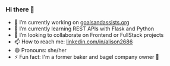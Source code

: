 ### Hi there 👋

<!--
**alison2686/alison2686** is a ✨ _special_ ✨ repository because its `README.md` (this file) appears on your GitHub profile.

Here are some ideas to get you started:

- 🔭 I’m currently working on ...
- 🌱 I’m currently learning ...
- 👯 I’m looking to collaborate on ...
- 🤔 I’m looking for help with ...
- 💬 Ask me about ...
- 📫 How to reach me: ...
- 😄 Pronouns: ...
- ⚡ Fun fact: ...
-->

- 🔭 I’m currently working on [goalsandassists.org](https://goalsandassists.org/)
- 🌱 I’m currently learning REST APIs with Flask and Python
- 👯 I’m looking to collaborate on Frontend or FullStack projects
- 📫 How to reach me: [linkedin.com/in/alison2686](https://www.linkedin.com/in/alison2686/)
- 😄 Pronouns: she/her
- ⚡ Fun fact: I'm a former baker and bagel company owner 🥯
